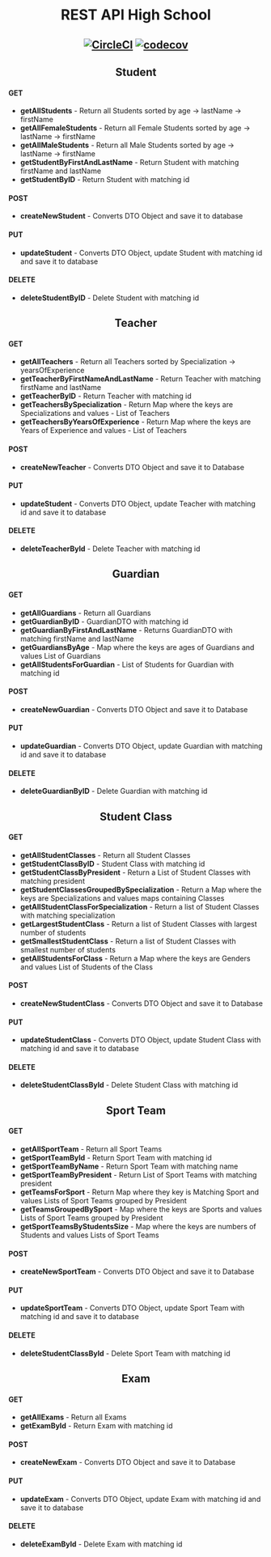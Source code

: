 # <div align="center"> REST API High School </div>

## <div align="center"> [![CircleCI](https://circleci.com/gh/AdrianRomanski/rest-school.svg?style=svg)](https://circleci.com/gh/AdrianRomanski/rest-school) [![codecov](https://codecov.io/gh/AdrianRomanski/rest-school/branch/master/graph/badge.svg)](https://codecov.io/gh/AdrianRomanski/rest-school) </div>

## <div align="center"> Student </div>
#### GET
* __getAllStudents__ - Return all Students sorted by age -> lastName -> firstName
* __getAllFemaleStudents__ - Return all Female Students sorted by age -> lastName -> firstName
* __getAllMaleStudents__ - Return all Male Students sorted by age -> lastName -> firstName
* __getStudentByFirstAndLastName__ - Return Student with matching firstName and lastName
* __getStudentByID__ - Return Student with matching id
#### POST
* __createNewStudent__ - Converts DTO Object and save it to database
#### PUT
* __updateStudent__ - Converts DTO Object, update Student with matching id and save it to database
#### DELETE
* __deleteStudentByID__ - Delete Student with matching id

## <div align="center"> Teacher </div>
#### GET
* __getAllTeachers__ - Return all Teachers sorted by Specialization -> yearsOfExperience
* __getTeacherByFirstNameAndLastName__ - Return Teacher with matching firstName and lastName
* __getTeacherByID__ - Return Teacher with matching id
* __getTeachersBySpecialization__ - Return Map where the keys are Specializations and values - List of Teachers
* __getTeachersByYearsOfExperience__ - Return Map where the keys are Years of Experience and values - List of Teachers
#### POST
* __createNewTeacher__ - Converts DTO Object and save it to Database
#### PUT
* __updateStudent__ - Converts DTO Object, update Teacher with matching id and save it to database
#### DELETE
* __deleteTeacherById__ - Delete Teacher with matching id

## <div align="center"> Guardian </div>
#### GET
* __getAllGuardians__ - Return all Guardians
* __getGuardianByID__ - GuardianDTO with matching id
* __getGuardianByFirstAndLastName__ - Returns GuardianDTO with matching firstName and lastName
* __getGuardiansByAge__ - Map where the keys are ages of Guardians and values List of Guardians
* __getAllStudentsForGuardian__ - List of Students for Guardian with matching id
#### POST
* __createNewGuardian__ - Converts DTO Object and save it to Database
#### PUT
* __updateGuardian__ - Converts DTO Object, update Guardian with matching id and save it to database
#### DELETE
* __deleteGuardianByID__ - Delete Guardian with matching id

## <div align="center"> Student Class </div>
#### GET
* __getAllStudentClasses__ - Return all Student Classes
* __getStudentClassByID__ -  Student Class with matching id
* __getStudentClassByPresident__ - Return a  List of Student Classes with matching president
* __getStudentClassesGroupedBySpecialization__ - Return a Map where the keys are Specializations and values maps containing Classes   
* __getAllStudentClassForSpecialization__ - Return a list of Student Classes with matching specialization
* __getLargestStudentClass__ - Return a list of Student Classes with largest number of students
* __getSmallestStudentClass__ - Return a list of Student Classes with smallest number of students
* __getAllStudentsForClass__ - Return a Map where the keys are Genders and values List of Students of the Class
#### POST
* __createNewStudentClass__ - Converts DTO Object and save it to Database
#### PUT
* __updateStudentClass__ - Converts DTO Object, update Student Class with matching id and save it to database
#### DELETE
* __deleteStudentClassById__ - Delete Student Class with matching id

## <div align="center"> Sport Team </div>
#### GET
* __getAllSportTeam__ - Return all Sport Teams
* __getSportTeamById__ -  Return Sport Team with matching id
* __getSportTeamByName__ - Return Sport Team with matching name
* __getSportTeamByPresident__ - Return List of Sport Teams with matching president
* __getTeamsForSport__ - Return Map where they key is Matching Sport and values Lists of Sport Teams grouped by President
* __getTeamsGroupedBySport__ - Map where the keys are Sports and values Lists of Sport Teams grouped by President
* __getSportTeamsByStudentsSize__ - Map where the keys are numbers of Students and values Lists of Sport Teams
#### POST
* __createNewSportTeam__ - Converts DTO Object and save it to Database
#### PUT
* __updateSportTeam__ - Converts DTO Object, update Sport Team with matching id and save it to database
#### DELETE
* __deleteStudentClassById__ - Delete Sport Team with matching id

## <div align="center"> Exam </div>
#### GET
* __getAllExams__ - Return all Exams
* __getExamById__ -  Return Exam with matching id
#### POST
* __createNewExam__ - Converts DTO Object and save it to Database
#### PUT
* __updateExam__ - Converts DTO Object, update Exam with matching id and save it to database
#### DELETE
* __deleteExamById__ - Delete Exam with matching id
